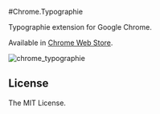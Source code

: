 #Chrome.Typographie

Typographie extension for Google Chrome.

Available in [Chrome Web Store](https://chrome.google.com/webstore/detail/typographie/afgfkjihapfjmakkehjopdkoljnebape).

<img src="https://cloud.githubusercontent.com/assets/5080313/3565904/5ad9d7fa-0adb-11e4-8112-6be6dcdb26b0.png" alt="chrome_typographie" />

## License

The MIT License.